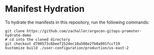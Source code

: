# Manifest Hydration

To hydrate the manifests in this repository, run the following commands:

```shell
git clone https://github.com/zachaller/argocon-gitops-promoter-hydrate-demo
# cd into the cloned directory
git checkout d700573c6beef2524ec10a588e2fb0a991fccf19
kustomize build ./user-configuration/production/us-east-2
```
